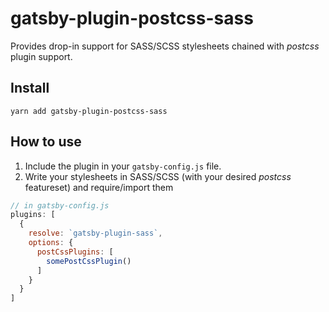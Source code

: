 # gatsby-plugin-postcss-sass
Provides drop-in support for SASS/SCSS stylesheets chained with _postcss_ plugin support.

## Install
`yarn add gatsby-plugin-postcss-sass`

## How to use
1. Include the plugin in your `gatsby-config.js` file.
2. Write your stylesheets in SASS/SCSS (with your desired _postcss_ featureset) and require/import them

```javascript
// in gatsby-config.js
plugins: [
  {
    resolve: `gatsby-plugin-sass`,
    options: {
      postCssPlugins: [
        somePostCssPlugin()        
      ]
    }
  }
]
```
